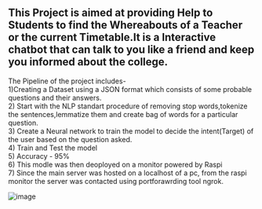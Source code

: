 
## This Project is aimed at providing Help to Students to find the Whereabouts of a Teacher or the current Timetable.It is a Interactive chatbot that can talk to you like a friend and keep you informed about the college.
The Pipeline of the project includes-    
1)Creating a Dataset using a JSON format which consists of some probable questions and their answers.  
2) Start with the NLP standart procedure of removing stop words,tokenize the sentences,lemmatize them and create bag of words for a particular question.  
3) Create a Neural network to train the model to decide the intent(Target) of the user based on the question asked.  
4) Train and Test the model  
5) Accuracy - 95%  
6) This modle was then deoployed on a monitor powered by Raspi  
7) Since the main server was hosted on a localhost of a pc, from the raspi monitor the server was contacted using portforawrding tool ngrok.  

![image](https://user-images.githubusercontent.com/88976862/192092322-16958f6d-10ec-4def-a594-2dc94a4f7fff.png)
